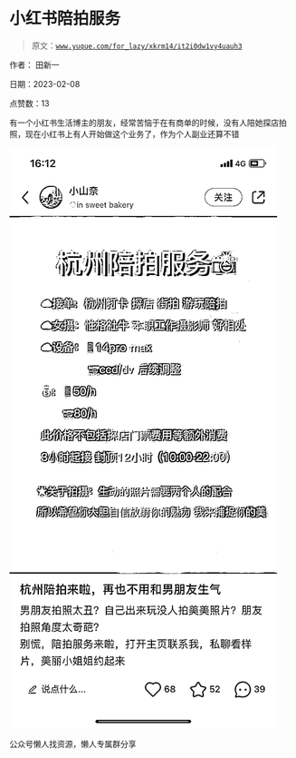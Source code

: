 # 小红书陪拍服务

> 原文：[`www.yuque.com/for_lazy/xkrm14/it2i0dw1vy4uauh3`](https://www.yuque.com/for_lazy/xkrm14/it2i0dw1vy4uauh3)



作者： 田新一



日期：2023-02-08



点赞数：13

<ne-hole id="u6c4f6774" data-lake-id="u6c4f6774"><ne-card data-card-name="hr" data-card-type="block" id="zkf2j" data-event-boundary="card">

有一个小红书生活博主的朋友，经常苦恼于在有商单的时候，没有人陪她探店拍照，现在小红书上有人开始做这个业务了，作为个人副业还算不错



<ne-card data-card-name="image" data-card-type="inline" id="CE4fx" data-event-boundary="card">![](img/3e93d5e375d58cf80446414fd2ae46be.png)</ne-card>

<ne-hole id="u86a02896" data-lake-id="u86a02896"><ne-card data-card-name="hr" data-card-type="block" id="EmXA9" data-event-boundary="card">

公众号懒人找资源，懒人专属群分享

</ne-card></ne-hole></ne-card></ne-hole>